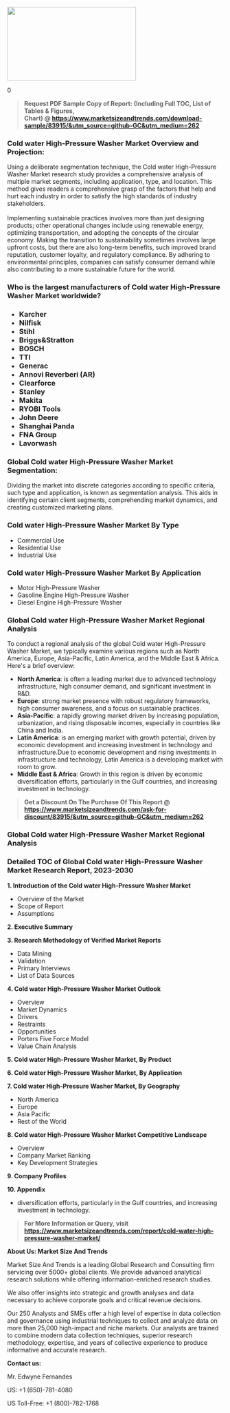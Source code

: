 <p><img class="alignnone size-medium wp-image-20088" src="https://ffe5etoiles.com/wp-content/uploads/2024/12/MST1-300x171.png" alt="" width="300" height="171" /></p>0</p><blockquote id="" class=""><strong>Request PDF Sample Copy of Report: (Including Full TOC, List of Tables &amp; Figures, Chart)&nbsp;@&nbsp;<strong><a href="https://www.marketsizeandtrends.com/download-sample/83915/&utm_source=github-GC&utm_medium=262" target="_blank">https://www.marketsizeandtrends.com/download-sample/83915/&utm_source=github-GC&utm_medium=262</a></strong></strong></blockquote><h3 id="" class="">Cold water High-Pressure Washer Market&nbsp;Overview and Projection:</h3><p id="" class="">Using a deliberate segmentation technique, the Cold water High-Pressure Washer Market research study provides a comprehensive analysis of multiple market segments, including application, type, and location. This method gives readers a comprehensive grasp of the factors that help and hurt each industry in order to satisfy the high standards of industry stakeholders. <br /> <br />Implementing sustainable practices involves more than just designing products; other operational changes include using renewable energy, optimizing transportation, and adopting the concepts of the circular economy. Making the transition to sustainability sometimes involves large upfront costs, but there are also long-term benefits, such improved brand reputation, customer loyalty, and regulatory compliance. By adhering to environmental principles, companies can satisfy consumer demand while also contributing to a more sustainable future for the world.</p><h3 id="" class="">Who is the largest manufacturers of&nbsp;Cold water High-Pressure Washer Market worldwide?</h3><h3 class=""><p><ul><li>Karcher </li><li> Nilfisk </li><li> Stihl </li><li> Briggs&Stratton </li><li> BOSCH </li><li> TTI </li><li> Generac </li><li> Annovi Reverberi (AR) </li><li> Clearforce </li><li> Stanley </li><li> Makita </li><li> RYOBI Tools </li><li> John Deere </li><li> Shanghai Panda </li><li> FNA Group </li><li> Lavorwash</li></ul></p></h3><h3 id="" class="">Global&nbsp;Cold water High-Pressure Washer Market Segmentation:</h3><p id="" class="">Dividing the market into discrete categories according to specific criteria, such type and application, is known as segmentation analysis. This aids in identifying certain client segments, comprehending market dynamics, and creating customized marketing plans.</p><h3 id="" class="">Cold water High-Pressure Washer Market&nbsp;By Type</h3><p><p><ul><li>Commercial Use </li><li> Residential Use </li><li> Industrial Use</p></li></ul></p></p><h3 id="" class="">Cold water High-Pressure Washer Market&nbsp;By Application</h3><p class=""><p><ul><li>Motor High-Pressure Washer </li><li> Gasoline Engine High-Pressure Washer </li><li> Diesel Engine High-Pressure Washer</li></ul></p></p><h3 id="" class="">Global Cold water High-Pressure Washer Market Regional Analysis</h3><p id="" class="">To conduct a regional analysis of the global Cold water High-Pressure Washer Market, we typically examine various regions such as North America, Europe, Asia-Pacific, Latin America, and the Middle East &amp; Africa. Here's a brief overview:</p><ul><li><strong>North America</strong>: is often a leading market due to advanced technology infrastructure, high consumer demand, and significant investment in R&amp;D.</li><li><strong>Europe</strong>: strong market presence with robust regulatory frameworks, high consumer awareness, and a focus on sustainable practices.</li><li><strong>Asia-Pacific</strong>: a rapidly growing market driven by increasing population, urbanization, and rising disposable incomes, especially in countries like China and India.</li><li><strong>Latin America</strong>: is an emerging market with growth potential, driven by economic development and increasing investment in technology and infrastructure.Due to economic development and rising investments in infrastructure and technology, Latin America is a developing market with room to grow.</li><li><strong>Middle East &amp; Africa</strong>: Growth in this region is driven by economic diversification efforts, particularly in the Gulf countries, and increasing investment in technology.</li></ul><blockquote id="" class=""><strong>Get a Discount On The Purchase Of This Report @ <strong><a href="https://www.marketsizeandtrends.com/ask-for-discount/83915/&utm_source=github-GC&utm_medium=262" target="_blank">https://www.marketsizeandtrends.com/ask-for-discount/83915/&utm_source=github-GC&utm_medium=262</a></strong></strong></blockquote><h3 id="" class="">Global Cold water High-Pressure Washer Market Regional Analysis</h3><h3 id="" class="">Detailed TOC of Global Cold water High-Pressure Washer Market Research Report, 2023-2030</h3><p id="" class=""><strong>1. Introduction of the Cold water High-Pressure Washer Market</strong></p><ul><li>Overview of the Market</li><li>Scope of Report</li><li>Assumptions</li></ul><p id="" class=""><strong>2. Executive Summary</strong></p><p id="" class=""><strong>3. Research Methodology of Verified Market Reports</strong></p><ul><li>Data Mining</li><li>Validation</li><li>Primary Interviews</li><li>List of Data Sources</li></ul><p id="" class=""><strong>4. Cold water High-Pressure Washer Market Outlook</strong></p><ul><li>Overview</li><li>Market Dynamics</li><li>Drivers</li><li>Restraints</li><li>Opportunities</li><li>Porters Five Force Model</li><li>Value Chain Analysis</li></ul><p id="" class=""><strong>5. Cold water High-Pressure Washer Market, By Product</strong></p><p id="" class=""><strong>6. Cold water High-Pressure Washer Market, By Application</strong></p><p id="" class=""><strong>7. Cold water High-Pressure Washer Market, By Geography</strong></p><ul><li>North America</li><li>Europe</li><li>Asia Pacific</li><li>Rest of the World</li></ul><p id="" class=""><strong>8. Cold water High-Pressure Washer Market Competitive Landscape</strong></p><ul><li>Overview</li><li>Company Market Ranking</li><li>Key Development Strategies</li></ul><p id="" class=""><strong>9. Company Profiles</strong></p><p id="" class=""><strong>10. Appendix</strong></p><ul><li>diversification efforts, particularly in the Gulf countries, and increasing investment in technology.</li></ul><blockquote id="" class=""><strong>For More Information or Query, visit <strong><strong><a href="https://www.marketsizeandtrends.com/report/cold-water-high-pressure-washer-market/" target="_blank">https://www.marketsizeandtrends.com/report/cold-water-high-pressure-washer-market/</a></strong></strong></strong></blockquote><p id="" class=""><strong>About Us: Market Size And Trends</strong></p><p id="" class="">Market Size And Trends is a leading Global Research and Consulting firm servicing over 5000+ global clients. We provide advanced analytical research solutions while offering information-enriched research studies.</p><p id="" class="">We also offer insights into strategic and growth analyses and data necessary to achieve corporate goals and critical revenue decisions.</p><p id="" class="">Our 250 Analysts and SMEs offer a high level of expertise in data collection and governance using industrial techniques to collect and analyze data on more than 25,000 high-impact and niche markets. Our analysts are trained to combine modern data collection techniques, superior research methodology, expertise, and years of collective experience to produce informative and accurate research.</p><p id="" class=""><strong>Contact us:</strong></p><p id="" class="">Mr. Edwyne Fernandes</p><p id="" class="">US: +1 (650)-781-4080</p><p id="" class="">US Toll-Free: +1 (800)-782-1768</p>
